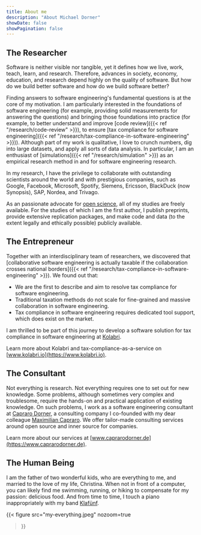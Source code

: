 ```yaml
---
title: About me
description: "About Michael Dorner"
showDate: false
showPagination: false
---
```


## The Researcher

Software is neither visible nor tangible, yet it defines how we live, work, teach, learn, and research. Therefore, advances in society, economy, education, and research depend highly on the quality of software. But how do we build better software and how do we build software better?

Finding answers to software engineering's fundamental questions is at the core of my motivation. I am particularly interested in the foundations of software engineering (for example, providing solid measurements for answering the questions) and bringing those foundations into practice (for example, to better understand and improve [code review]({{< ref "/research/code-review" >}}), to ensure [tax compliance for software engineering]({{< ref "/research/tax-compliance-in-software-engineering" >}})). Although part of my work is qualitative, I love to crunch numbers, dig into large datasets, and apply all sorts of data analysis. In particular, I am an enthusiast of [simulations]({{< ref "/research/simulation" >}}) as an empirical research method in and for software engineering research.

In my research, I have the privilege to collaborate with outstanding scientists around the world and with prestigious companies, such as Google, Facebook, Microsoft, Spotify, Siemens, Ericsson, BlackDuck (now Synopsis), SAP, Nordea, and Trivago.

As an passionate advocate for [open science](https://en.wikipedia.org/wiki/Open_science), all of my studies are freely available. For the studies of which I am the first author, I publish preprints, provide extensive replication packages, and make code and data (to the extent legally and ethically possible) publicly available.

## The Entrepreneur

Together with an interdisciplinary team of researchers, we discovered that [collaborative software engineering is actually taxable if the collaboration crosses national borders]({{< ref "/research/tax-compliance-in-software-engineering" >}}). We found out that:

- We are the first to describe and aim to resolve tax compliance for software engineering.
- Traditional taxation methods do not scale for fine-grained and massive collaboration in software engineering.
- Tax compliance in software engineering requires dedicated tool support, which does exist on the market.

I am thrilled to be part of this journey to develop a software solution for tax compliance in software engineering at [Kolabri](https://www.kolabri.io).

Learn more about Kolabri and tax-compliance-as-a-service on [www.kolabri.io](https://www.kolabri.io).

## The Consultant

Not everything is research. Not everything requires one to set out for new knowledge. Some problems, although sometimes very complex and troublesome, require the hands-on and practical application of existing knowledge. On such problems, I work as a software engineering consultant at <span style="white-space: nowrap">[Capraro Dorner](https://www.caprarodorner.de)</span>, a consulting company I co-founded with my dear colleague [Maximilian Capraro](https://www.capraro.net). We offer tailor-made consulting services around open source and inner source for companies.

Learn more about our services at [www.caprarodorner.de](https://www.caprarodorner.de).

## The Human Being

I am the father of two wonderful kids, who are everything to me, and married to the love of my life, Christina. When not in front of a computer, you can likely find me swimming, running, or hiking to compensate for my passion: delicious food. And from time to time, I touch a piano inappropriately with my band [Klafünf](https://www.klafuenf.com).

{{< figure
src="my-everything.jpeg"
nozoom=true
>}}
